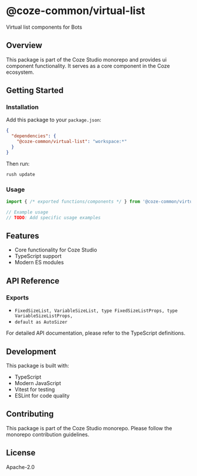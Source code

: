 # @coze-common/virtual-list

Virtual list components for Bots

## Overview

This package is part of the Coze Studio monorepo and provides ui component functionality. It serves as a core component in the Coze ecosystem.

## Getting Started

### Installation

Add this package to your `package.json`:

```json
{
  "dependencies": {
    "@coze-common/virtual-list": "workspace:*"
  }
}
```

Then run:

```bash
rush update
```

### Usage

```typescript
import { /* exported functions/components */ } from '@coze-common/virtual-list';

// Example usage
// TODO: Add specific usage examples
```

## Features

- Core functionality for Coze Studio
- TypeScript support
- Modern ES modules

## API Reference

### Exports

- `FixedSizeList,
  VariableSizeList,
  type FixedSizeListProps,
  type VariableSizeListProps,`
- `default as AutoSizer`


For detailed API documentation, please refer to the TypeScript definitions.

## Development

This package is built with:

- TypeScript
- Modern JavaScript
- Vitest for testing
- ESLint for code quality

## Contributing

This package is part of the Coze Studio monorepo. Please follow the monorepo contribution guidelines.

## License

Apache-2.0
